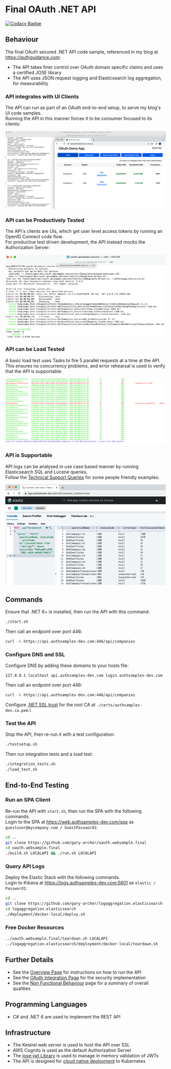 # Final OAuth .NET API

[![Codacy Badge](https://app.codacy.com/project/badge/Grade/18e0bf7a5ae8420d989d62b287245f0a)](https://www.codacy.com/gh/gary-archer/oauth.apisample.netcore/dashboard?utm_source=github.com&amp;utm_medium=referral&amp;utm_content=gary-archer/oauth.apisample.netcore&amp;utm_campaign=Badge_Grade&x=1)

## Behaviour

The final OAuth secured .NET API code sample, referenced in my blog at https://authguidance.com:

- The API takes finer control over OAuth domain specific claims and uses a certified JOSE library
- The API uses JSON request logging and Elasticsearch log aggregation, for measurability

### API integrates with UI Clients

The API can run as part of an OAuth end-to-end setup, to serve my blog's UI code samples.\
Running the API in this manner forces it to be consumer focused to its clients:

![SPA and API](./images/spa-and-api.png)

### API can be Productively Tested

The API's clients are UIs, which get user level access tokens by running an OpenID Connect code flow.\
For productive test driven development, the API instead mocks the Authorization Server:

![Test Driven Development](./images/tests.png)

### API can be Load Tested

A basic load test uses Tasks to fire 5 parallel requests at a time at the API.\
This ensures no concurrency problems, and error rehearsal is used to verify that the API is supportable:

![Load Test](./images/loadtest.png)

### API is Supportable

API logs can be analysed in use case based manner by running Elasticsearch SQL and Lucene queries.\
Follow the [Technical Support Queries](https://authguidance.com/2019/08/02/intelligent-api-platform-analysis/) for some people friendly examples:

![Support Queries](./images/support-queries.png)

## Commands

Ensure that .NET 6+ is installed, then run the API with this command:

```bash
./start.sh
```

Then call an endpoint over port 446:

```bash
curl -k https://api.authsamples-dev.com:446/api/companies
```

### Configure DNS and SSL

Configure DNS by adding these domains to your hosts file:

```text
127.0.0.1 localhost api.authsamples-dev.com login.authsamples-dev.com
```

Then call an endpoint over port 446:

```bash
curl -k https://api.authsamples-dev.com:446/api/companies
```

Configure [.NET SSL trust](https://authguidance.com/2017/11/11/developer-ssl-setup/#os-ssl-trust) for the root CA at `./certs/authsamples-dev.ca.pem`.\

### Test the API

Stop the API, then re-run it with a test configuration:

```bash
./testsetup.sh
```

Then run integration tests and a load test:

```bash
./integration_tests.sh
./load_test.sh
```

## End-to-End Testing

### Run an SPA Client

Re-run the API with `start.sh`, then run the SPA with the following commands.\
Login to the SPA at https://web.authsamples-dev.com/spa as `guestuser@mycompany.com / GuestPassword1`:

```bash
cd ..
git clone https://github.com/gary-archer/oauth.websample.final
cd oauth.websample.final
./build.sh LOCALAPI && ./run.sh LOCALAPI
```

### Query API Logs

Deploy the Elastic Stack with the following commands.\
Login to Kibana at https://logs.authsamples-dev.com:5601 as `elastic / Password1`:

```bash
cd ..
git clone https://github.com/gary-archer/logaggregation.elasticsearch
cd logaggregation.elasticsearch
./deployment/docker-local/deploy.sh
```

### Free Docker Resources

```bash
../oauth.websample.final/teardown.sh LOCALAPI
../logaggregation.elasticsearch/deployment/docker-local/teardown.sh
```

## Further Details

* See the [Overview Page](https://authguidance.com/2018/01/05/net-core-code-sample-overview) for instructions on how to run the API
* See the [OAuth Integration Page](https://authguidance.com/2018/01/06/net-core-api-key-coding-points) for the security implementation
* See the [Non Functional Behaviour](https://authguidance.com/2017/10/08/corporate-code-sample-core-behavior/) page for a summary of overall qualities

## Programming Languages

* C# and .NET 6 are used to implement the REST API

## Infrastructure

* The Kestrel web server is used to host the API over SSL
* AWS Cognito is used as the default Authorization Server
* The [jose-jwt Library](https://github.com/dvsekhvalnov/jose-jwt) is used to manage in memory validation of JWTs
* The API is designed for [cloud native deployment](https://github.com/gary-archer/oauth.cloudnative.local) to Kubernetes
